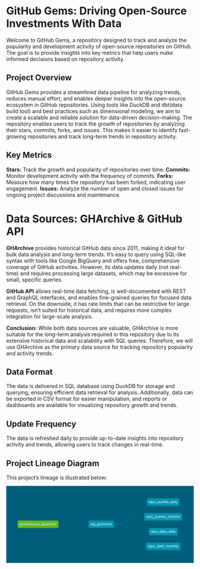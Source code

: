 # GitHub Gems: Driving Open-Source Investments With Data

Welcome to GitHub Gems, a repository designed to track and analyze the popularity and development activity of open-source repositories on GitHub. The goal is to provide insights into key metrics that help users make informed decisions based on repository activity.

## Project Overview

GitHub Gems provides a streamlined data pipeline for analyzing trends, reduces manual effort, and enables deeper insights into the open-source ecosystem in GitHub repositories. Using tools like DuckDB and dbt(data build tool) and best practices such as dimensional modeling, we aim to create a scalable and reliable solution for data-driven decision-making. The repository enables users to track the growth of repositories by analyzing their stars, commits, forks, and issues. This makes it easier to identify fast-growing repositories and track long-term trends in repository activity.

## Key Metrics
**Stars:** Track the growth and popularity of repositories over time.
**Commits:** Monitor development activity with the frequency of commits.
**Forks:** Measure how many times the repository has been forked, indicating user engagement.
**Issues:** Analyze the number of open and closed issues for ongoing project discussions and maintenance.

# Data Sources: GHArchive & GitHub API

**GHArchive** provides historical GitHub data since 2011, making it ideal for bulk data analysis and long-term trends. It’s easy to query using SQL-like syntax with tools like Google BigQuery and offers free, comprehensive coverage of GitHub activities. However, its data updates daily (not real-time) and requires processing large datasets, which may be excessive for small, specific queries.

**GitHub API** allows real-time data fetching, is well-documented with REST and GraphQL interfaces, and enables fine-grained queries for focused data retrieval. On the downside, it has rate limits that can be restrictive for large requests, isn’t suited for historical data, and requires more complex integration for large-scale analysis.

**Conclusion:** While both data sources are valuable, GHArchive is more suitable for the long-term analysis required in this repository due to its extensive historical data and scalability with SQL queries. Therefore, we will use GHArchive as the primary data source for tracking repository popularity and activity trends.

## Data Format
The data is delivered in SQL database using DuckDB for storage and querying, ensuring efficient data retrieval for analysis. Additionally, data can be exported in CSV format for easier manipulation, and reports or dashboards are available for visualizing repository growth and trends.

## Update Frequency
The data is refreshed daily to provide up-to-date insights into repository activity and trends, allowing users to track changes in real-time.

## Project Lineage Diagram

This project’s lineage is illustrated below:

![Lineage Diagram](transform/docs/dbt_dag.png)
